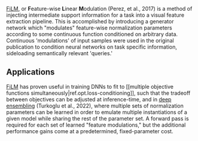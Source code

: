 [FiLM], or **F**eature-wise **L**inear **M**odulation (Perez, et al., 2017) is a method of injecting intermediate support information for a task into a visual feature extraction pipeline. This is accomplished by introducing a generator network which "modulates" feature-wise normalization parameters according to some continuous function conditioned on arbitrary data. Continuous 'modulations' of input samples were used in the original publication to condition neural networks on task specific information, sideloading semantically relevant 'queries.'

## Applications
[FiLM] has proven useful in training DNNs to fit to [[multiple objective functions simultaneously|ref.opt.loss-conditioning]], such that the tradeoff between objectives can be adjusted at inference-time, and in [deep ensembling][filmens] (Turkoglu et al., 2022), where multiple sets of normalization parameters can be learned in order to emulate multiple instantiations of a given model while sharing the rest of the parameter set. A forward pass is required for each set of learned "feature modulations," but the additional performance gains come at a predetermined, fixed-parameter cost. 


[film]: https://arxiv.org/abs/1709.0771
[filmens]: https://arxiv.org/abs/2206.00050
